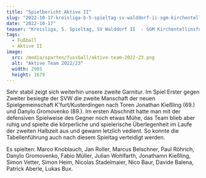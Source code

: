```yaml
---
title: "Spielbericht Aktive II"
slug: "2022-10-17-kreisliga-b-5-spieltag-sv-walddorf-ii-sgm-kirchentellinsfurt-kusterdingen-ii-20-00"
date: "2022-10-17"
teaser: "Kreisliga, 5. Spieltag, SV Walddorf II  - SGM Kirchentellinsfurt/Kusterdingen II 2:0 (0:0)"
tags:
  - Fußball
  - Aktive II
image:
  src: /media/sparten/fussball/aktive-team-2022-23.png
  alt: "Aktive Team 2022/23"
  width: 2985
  height: 1679 
---
```

Sehr stabil zeigt sich weiterhin unsere zweite Garnitur. Im Spiel Erster gegen Zweiter besiegte der SVW die zweite Manschaft der neuen Spielgemeinschaft K'furt/Kusterdingen nach Toren Jonathan Kießling (69.) und Danylo Gromovenko (89.). Im ersten Abschnitt hatte man mit der defensiven Spielweise des Gegner noch etwas Mühe, das Team blieb aber ruhig und spielte die körperliche und spielerische Überlegenheit im Laufe der zweiten Halbzeit aus und gewann letzlich vedient. So konnte die Tabellenführung auch nach diesem Spieltag verteidigt werden.

Es spielten: Marco Knoblauch, Jan Roller, Marcus Belschner, Paul Röhrich, Danylo Gromovenko, Fabio Müller, Julian Wohlfarth, Jonathamn Kießling, Simon Vetter, Simon Heim, Nicolas Stadelmaier, Nico Baur, Davide Balena, Patrick Aberle, Lukas Bux.
